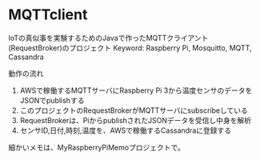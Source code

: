 # MQTTclient

IoTの真似事を実験するためのJavaで作ったMQTTクライアント(RequestBroker)のプロジェクト
Keyword:
Raspberry Pi, Mosquitto, MQTT, Cassandra

動作の流れ
1. AWSで稼働するMQTTサーバにRaspberry Pi 3から温度センサのデータをJSONでpublishする
2. このプロジェクトのRequestBrokerがMQTTサーバにsubscribeしている
3. RequestBrokerは、PiからpublishされたJSONデータを受信し中身を解析
4. センサID,日付,時刻,温度を、AWSで稼働するCassandraに登録する

細かいメモは、MyRaspberryPiMemoプロジェクトで。
